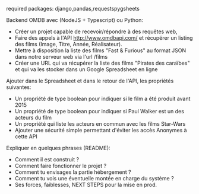required packages: django,pandas,requestspygsheets

Backend OMDB avec (NodeJS + Typescript) ou Python:
- Créer un projet capable de recevoir/répondre à des requêtes web, 
- Faire des appels à l'API http://www.omdbapi.com/ et récupérer un listing des films (Image, Titre, Année, Réalisateur).
- Mettre à disposition la liste des films "Fast & Furious" au format JSON dans notre serveur web via l'url /films
- Créer une URL qui va récupérer la liste des films "Pirates des caraïbes" et qui va les stocker dans un Google Spreadsheet en ligne 

Ajouter dans le Spreadsheet et dans le retour de l'API, les propriétés suivantes:
- Un propriété de type boolean pour indiquer si le film a été produit avant 2015
- Un propriété de type boolean pour indiquer si Paul Walker est un des acteurs du film
- Un propriété qui liste les acteurs en commun avec les films Star-Wars 
- Ajouter une sécurité simple permettant d'éviter les accès Anonymes à cette API 

Expliquer en quelques phrases (README):
- Comment il est construit ?
- Comment faire fonctionner le projet ?
- Comment tu envisages la partie hébergement ?
- Comment tu vois une éventuelle montée en charge du système ?
- Ses forces, faiblesses, NEXT STEPS pour la mise en prod.